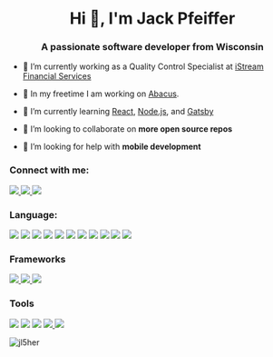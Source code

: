 <h1 align="center">Hi 👋, I'm Jack Pfeiffer</h1>
<h3 align="center">A passionate software developer from Wisconsin</h3>

- 💼 I’m currently working as a Quality Control Specialist at [iStream Financial Services](https://www.istreamfs.com/)

- 🔭 In my freetime I am working on [Abacus](https://github.com/acm-mu/abacus).

- 🌱 I’m currently learning [React](https://reactjs.org/), [Node.js](https://nodejs.org/), and
[Gatsby](https://www.gatsbyjs.com/)

- 👯 I’m looking to collaborate on **more open source repos**

- 🤝 I’m looking for help with **mobile development**

### Connect with me:

<p align="left">
  <a href="https://linkedin.com/in/pfeifferj" target="_blank">
    <img src="https://img.shields.io/badge/Linked_In-006192?style=for-the-badge&logo=linkedin&logoColor=white" />
  </a>
  <a href="https://stackoverflow.com/users/4985777/jack?tab=profile" target="_blank">
    <img
      src="https://img.shields.io/badge/StackOverflow-D64A17?style=for-the-badge&logo=stackoverflow&logoColor=white" />
  </a>
  <a href="mailto:pfeiffer.jack@yahoo.com" target="_blank">
    <img src="https://img.shields.io/badge/Email-00AFF0?style=for-the-badge&logo=Mail.RU&logoColor=white" />
  </a>
</p>

### Language:

<p align="left">
  <img src="https://img.shields.io/badge/Java-D64A17?style=for-the-badge&logo=java&logoColor=white" />
  <img src="https://img.shields.io/badge/Python-3776AB?style=for-the-badge&logo=python&logoColor=white" />
  <img src="https://img.shields.io/badge/C-3949ab?style=for-the-badge&logo=c&logoColor=white" />
  <img src="https://img.shields.io/badge/Javascript-000000?style=for-the-badge&logo=javascript&logoColor=F7DF1E" />
  <img src="https://img.shields.io/badge/TypeScript-3178C6?style=for-the-badge&logo=typescript&logoColor=white" />
  <img src="https://img.shields.io/badge/CSS3-1572B6?style=for-the-badge&logo=css3&logoColor=white" />
  <img src="https://img.shields.io/badge/HTML5-E34F26?style=for-the-badge&logo=html5&logoColor=white" />
  <img src="https://img.shields.io/badge/PHP-777BB4?style=for-the-badge&logo=php&logoColor=white" />
  <img src="https://img.shields.io/badge/PostgresQL-336791?style=for-the-badge&logo=PostgresQL&logoColor=white" />
  <img src="https://img.shields.io/badge/MySQL-4479A1?style=for-the-badge&logo=mysql&logoColor=white" />
  <img src="https://img.shields.io/badge/Shell-4EAA25?style=for-the-badge&logo=gnu-bash&logoColor=white" />
</p>

### Frameworks

<p align="left">
  <a href="https://nodejs.org/" target="_blank">
    <img src="https://img.shields.io/badge/Node.JS-339933?style=for-the-badge&logo=node.js&logoColor=white" />
  </a>
  <a href="https://reactjs.org/" target="_blank">
    <img src="https://img.shields.io/badge/React-000000?style=for-the-badge&logo=react&logoColor=61DAFB" />
  </a>
  <a href="https://flask.palletsprojects.com/" target="_blank">
    <img src="https://img.shields.io/badge/Flask-000000?style=for-the-badge&logo=flask&logoColor=white" />
  </a>
</p>

### Tools

<p align="left">
  <img src="https://img.shields.io/badge/git-F05032?style=for-the-badge&logo=git&logoColor=white" />
  <img src="https://img.shields.io/badge/Docker-2496ed?style=for-the-badge&logo=docker&logoColor=white" />
  <img
    src="https://img.shields.io/badge/Visual_Studio_Code-007ACC?style=for-the-badge&logo=visual-studio-code&logoColor=white" />
  <a href="https://www.mongodb.com/" target="_blank">
    <img src="https://img.shields.io/badge/Mongodb-47A248?style=for-the-badge&logo=mongodb&logoColor=white" />
  </a>
  <img src="https://img.shields.io/badge/Amazon_AWS-D64A17?style=for-the-badge&logo=amazon-aws&logoColor=white" />
</p>

<img src="https://komarev.com/ghpvc/?username=jl5her" alt="jl5her" />